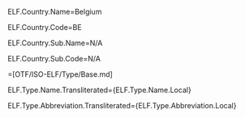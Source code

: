 ELF.Country.Name=Belgium

ELF.Country.Code=BE

ELF.Country.Sub.Name=N/A

ELF.Country.Sub.Code=N/A

=[OTF/ISO-ELF/Type/Base.md]

ELF.Type.Name.Transliterated={ELF.Type.Name.Local}

ELF.Type.Abbreviation.Transliterated={ELF.Type.Abbreviation.Local}
